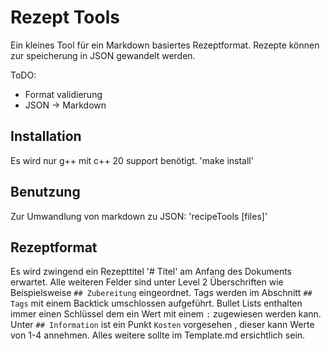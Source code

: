 # Rezept Tools

Ein kleines Tool für ein Markdown basiertes Rezeptformat.
Rezepte können zur speicherung in JSON gewandelt werden.

ToDO:

* Format validierung
* JSON -> Markdown

## Installation

Es wird nur g++ mit c++ 20 support benötigt.
'make install'

## Benutzung

Zur Umwandlung von markdown zu JSON:
'recipeTools [files]'

## Rezeptformat

Es wird zwingend ein Rezepttitel '# Titel' am Anfang des Dokuments erwartet.
Alle weiteren Felder sind unter Level 2 Überschriften wie Beispielsweise `## Zubereitung`
eingeordnet. Tags werden im Abschnitt `## Tags` mit einem Backtick umschlossen aufgeführt.
Bullet Lists enthalten immer einen Schlüssel dem ein Wert mit einem `:`
zugewiesen werden kann. Unter `## Information` ist ein Punkt `Kosten` vorgesehen
, dieser kann Werte von 1-4 annehmen.
Alles weitere sollte im Template.md ersichtlich sein.


